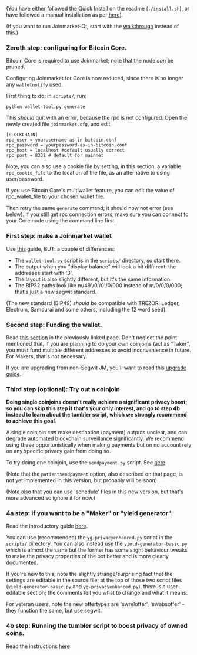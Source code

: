 (You have either followed the Quick Install on the readme (`./install.sh`), or have
followed a manual installation as per [here](INSTALL.md)).

(If you want to run Joinmarket-Qt, start with the [walkthrough](JOINMARKET-QT-GUIDE.md) instead of this.)

### Zeroth step: configuring for Bitcoin Core.

Bitcoin Core is required to use Joinmarket; note that the node *can* be pruned.

Configuring Joinmarket for Core is now reduced, since there is no longer any `walletnotify` used.

First thing to do: in `scripts/`, run:

    python wallet-tool.py generate

This *should* quit with an error, because the rpc is not configured. Open the newly created file `joinmarket.cfg`,
and edit:

    [BLOCKCHAIN]
    rpc_user = yourusername-as-in-bitcoin.conf
    rpc_password = yourpassword-as-in-bitcoin.conf
    rpc_host = localhost #default usually correct 
    rpc_port = 8332 # default for mainnet

Note, you can also use a cookie file by setting, in this section, a variable `rpc_cookie_file` to the location of the file,
as an alternative to using user/password.

If you use Bitcoin Core's multiwallet feature, you can edit the value of rpc_wallet_file to your chosen wallet file.

Then retry the same `generate` command; it should now not error (see below).
If you still get rpc connection errors, make sure you can connect to your Core node using the command line first.

### First step: make a Joinmarket wallet

Use [this](https://github.com/JoinMarket-Org/joinmarket/wiki/Using-the-JoinMarket-internal-wallet) guide,
BUT: a couple of differences:

* The `wallet-tool.py` script is in the `scripts/` directory, so start there.
* The output when you "display balance" will look a bit different: the addresses start with '3'.
* The layout is also slightly different, but it's the same information.
* The BIP32 paths look like m/49'/0'/0'/0/000 instead of m/0/0/0/000; that's just a new segwit standard.

(The new standard (BIP49) *should* be compatible with TREZOR, Ledger, Electrum, Samourai and some others, including the 12 word seed).

### Second step: Funding the wallet.

Read [this section](https://github.com/JoinMarket-Org/joinmarket/wiki/Using-the-JoinMarket-internal-wallet#funding-wallet-and-displaying-balance)
in the previously linked page. Don't neglect the point mentioned that, if you are planning to do your own coinjoins
(act as "Taker", you must fund multiple different addresses to avoid inconvenience in future. For Makers, that's not necessary.

If you are upgrading from non-Segwit JM, you'll want to read this [upgrade guide](SEGWIT-UPGRADE.md).

### Third step (optional): Try out a coinjoin

**Doing single coinjoins doesn't really achieve a significant privacy boost;
so you can skip this step if that's your only interest, and go to step 4b instead
to learn about the tumbler script, which we strongly recommend to achieve this goal**.

A single coinjoin *can* make destination (payment) outputs unclear, and can degrade automated blockchain surveillance significantly.
We recommend using these opportunistically when making payments but on no account rely on any specific privacy gain from doing so.

To try doing one coinjoin, use the `sendpayment.py` script. See [here](https://github.com/JoinMarket-Org/joinmarket/wiki/Sending-payments-with-CoinJoin#send-payment)

(Note that the `patientsendpayment` option, also described on that page, is not yet implemented in this version, but probably will be soon).

(Note also that you can use 'schedule' files in this new version, but that's more advanced so ignore it for now.)

### 4a step: if you want to be a "Maker" or "yield generator".

Read the introductory guide [here](https://github.com/JoinMarket-Org/joinmarket/wiki/Running-a-Yield-Generator).

You can use (recommended) the `yg-privacyenhanced.py` script in the `scripts/` directory.
You can also instead use the `yield-generator-basic.py` which is almost the same but the former has
some slight behaviour tweaks to make the privacy properties of the bot better and is more clearly documented.

If you're new to this, note the slightly strange/surprising fact that the settings are editable in the source file;
at the top of those two script files (`yield-generator-basic.py` and `yg-privacyenhanced.py`), there is a user-editable section;
the comments tell you what to change and what it means.

For veteran users, note the new offertypes are 'swreloffer', 'swabsoffer' - they function the same, but use segwit.


### 4b step: Running the tumbler script to boost privacy of owned coins.

Read the instructions [here](tumblerguide.md)
